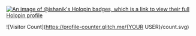 [![An image of @ishanik's Holopin badges, which is a link to view their full Holopin profile](https://holopin.me/ishanik)](https://holopin.io/@ishanik)

![Visitor Count](https://profile-counter.glitch.me/{YOUR USER}/count.svg)
<!--
**ishani-k/ishani-k** is a ✨ _special_ ✨ repository because its `README.md` (this file) appears on your GitHub profile.

Here are some ideas to get you started:

- 🔭 I’m currently working on ...
- 🌱 I’m currently learning ...
- 👯 I’m looking to collaborate on ...
- 🤔 I’m looking for help with ...
- 💬 Ask me about ...
- 📫 How to reach me: ...
- 😄 Pronouns: ...
- ⚡ Fun fact: ...
-->
